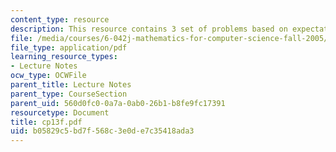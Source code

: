 ```yaml
---
content_type: resource
description: This resource contains 3 set of problems based on expectation.
file: /media/courses/6-042j-mathematics-for-computer-science-fall-2005/b05829c5bd7f568c3e0de7c35418ada3_cp13f.pdf
file_type: application/pdf
learning_resource_types:
- Lecture Notes
ocw_type: OCWFile
parent_title: Lecture Notes
parent_type: CourseSection
parent_uid: 560d0fc0-0a7a-0ab0-26b1-b8fe9fc17391
resourcetype: Document
title: cp13f.pdf
uid: b05829c5-bd7f-568c-3e0d-e7c35418ada3
---
```

